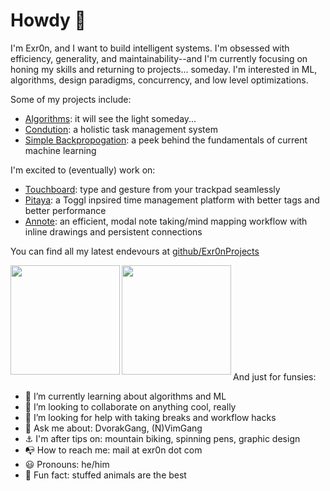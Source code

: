 # Howdy :wave:

I'm Exr0n, and I want to build intelligent systems. I'm obsessed with efficiency, generality, and maintainability--and I'm currently focusing on honing my skills and returning to projects... someday. I'm interested in ML, algorithms, design paradigms, concurrency, and low level optimizations.

Some of my projects include:
- [Algorithms](http://tinyurl.com/yd4m55e): it will see the light someday...
- [Condution](condution.com): a holistic task management system
- [Simple Backpropogation](exr0nprojects/neural_net_cpp): a peek behind the fundamentals of current machine learning

I'm excited to (eventually) work on:
- [Touchboard](exr0nprojects/touchboard): type and gesture from your trackpad seamlessly
- [Pitaya](exr0nprojects/pitaya): a Toggl inpsired time management platform with better tags and better performance
- [Annote](exr0nprojects/annote): an efficient, modal note taking/mind mapping workflow with inline drawings and persistent connections

You can find all my latest endevours at [github/Exr0nProjects](https://github.com/exr0nprojects)


<a href="https://github.com/anuraghazra/github-readme-stats">
    <img align="left" height="175em" src="https://github-readme-stats.vercel.app/api?username=exr0n&show_icons=true&theme=dark&count_private=true" />
</a>
<a href="https://github.com/anuraghazra/github-readme-stats">
    <img align="left" height="175em" src="https://github-readme-stats.vercel.app/api/top-langs/?username=exr0n&theme=dark&layout=compact&count_private=true" />
</a>

<br><br><br><br><br><br><br><br><br><br>
And just for funsies:
- :seedling:  I’m currently learning about algorithms and ML
- :busts_in_silhouette:  I’m looking to collaborate on anything cool, really
- :thinking:  I’m looking for help with taking breaks and workflow hacks
- :speech_balloon:  Ask me about:  DvorakGang, (N)VimGang
- :anchor:  I'm after tips on: mountain biking, spinning pens, graphic design
- :mailbox_with_no_mail:  How to reach me: mail at exr0n dot com
- :smiley:  Pronouns: he/him
- :penguin:  Fun fact: stuffed animals are the best
